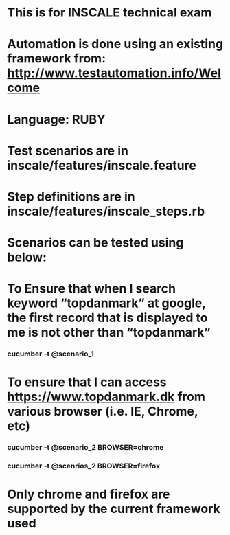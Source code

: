 # This is for INSCALE technical exam
# Automation is done using an existing framework from: http://www.testautomation.info/Welcome
# Language: RUBY
# Test scenarios are in inscale/features/inscale.feature
# Step definitions are in inscale/features/inscale_steps.rb
# 
# Scenarios can be tested using below:
# To Ensure that when I search keyword “topdanmark” at google, the first record that is displayed to me is not other than “topdanmark”
### cucumber -t @scenario_1
# To ensure that I can access https://www.topdanmark.dk from various browser (i.e. IE, Chrome, etc)
### cucumber -t @scenario_2 BROWSER=chrome
### cucumber -t @scenrios_2 BROWSER=firefox
# Only chrome and firefox are supported by the current framework used
